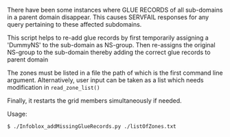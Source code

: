 There have been some instances where GLUE RECORDS of all sub-domains in a parent domain disappear. This causes SERVFAIL responses for any query pertaining to these affected subdomains. 

This script helps to re-add glue records by first temporarily assigning a 'DummyNS' to the sub-domain as NS-group. Then re-assigns the original NS-group to the sub-domain thereby adding the correct glue records to parent domain

The zones must be listed in a file the path of which is the first command line argument. Alternatively, user input can be taken as a list which needs modification in `read_zone_list()`

Finally, it restarts the grid members simultaneously if needed.

Usage:
```
$ ./Infoblox_addMissingGlueRecords.py ./listOfZones.txt
```
